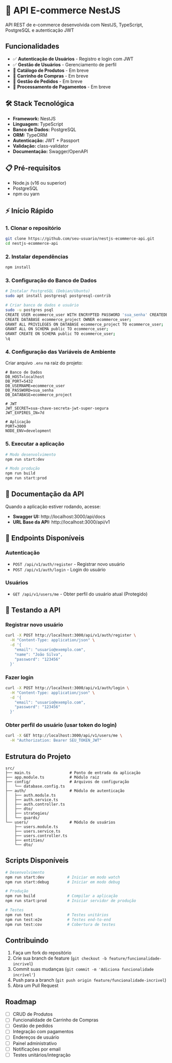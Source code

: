 # 🛒 API E-commerce NestJS

API REST de e-commerce desenvolvida com NestJS, TypeScript, PostgreSQL e autenticação JWT

## Funcionalidades

- ✅ **Autenticação de Usuários** - Registro e login com JWT
- ✅ **Gestão de Usuários** - Gerenciamento de perfil
- 🔄 **Catálogo de Produtos** - Em breve
- 🔄 **Carrinho de Compras** - Em breve
- 🔄 **Gestão de Pedidos** - Em breve
- 🔄 **Processamento de Pagamentos** - Em breve

## 🛠️ Stack Tecnológica

- **Framework:** NestJS
- **Linguagem:** TypeScript
- **Banco de Dados:** PostgreSQL
- **ORM:** TypeORM
- **Autenticação:** JWT + Passport
- **Validação:** class-validator
- **Documentação:** Swagger/OpenAPI

## 📋 Pré-requisitos

- Node.js (v16 ou superior)
- PostgreSQL
- npm ou yarn

## ⚡ Início Rápido

### 1. Clonar o repositório
```bash
git clone https://github.com/seu-usuario/nestjs-ecommerce-api.git
cd nestjs-ecommerce-api
```

### 2. Instalar dependências
```bash
npm install
```

### 3. Configuração do Banco de Dados
```bash
# Instalar PostgreSQL (Debian/Ubuntu)
sudo apt install postgresql postgresql-contrib

# Criar banco de dados e usuário
sudo -u postgres psql
CREATE USER ecommerce_user WITH ENCRYPTED PASSWORD 'sua_senha' CREATEDB;
CREATE DATABASE ecommerce_project OWNER ecommerce_user;
GRANT ALL PRIVILEGES ON DATABASE ecommerce_project TO ecommerce_user;
GRANT ALL ON SCHEMA public TO ecommerce_user;
GRANT CREATE ON SCHEMA public TO ecommerce_user;
\q
```

### 4. Configuração das Variáveis de Ambiente
Criar arquivo `.env` na raiz do projeto:
```env
# Banco de Dados
DB_HOST=localhost
DB_PORT=5432
DB_USERNAME=ecommerce_user
DB_PASSWORD=sua_senha
DB_DATABASE=ecommerce_project

# JWT
JWT_SECRET=sua-chave-secreta-jwt-super-segura
JWT_EXPIRES_IN=7d

# Aplicação
PORT=3000
NODE_ENV=development
```

### 5. Executar a aplicação
```bash
# Modo desenvolvimento
npm run start:dev

# Modo produção
npm run build
npm run start:prod
```

## 📖 Documentação da API

Quando a aplicação estiver rodando, acesse:
- **Swagger UI:** http://localhost:3000/api/docs
- **URL Base da API:** http://localhost:3000/api/v1

## 🔗 Endpoints Disponíveis

### Autenticação
- `POST /api/v1/auth/register` - Registrar novo usuário
- `POST /api/v1/auth/login` - Login do usuário

### Usuários
- `GET /api/v1/users/me` - Obter perfil do usuário atual (Protegido)

## 🧪 Testando a API

### Registrar novo usuário
```bash
curl -X POST http://localhost:3000/api/v1/auth/register \
  -H "Content-Type: application/json" \
  -d '{
    "email": "usuario@exemplo.com",
    "name": "João Silva",
    "password": "123456"
  }'
```

### Fazer login
```bash
curl -X POST http://localhost:3000/api/v1/auth/login \
  -H "Content-Type: application/json" \
  -d '{
    "email": "usuario@exemplo.com",
    "password": "123456"
  }'
```

### Obter perfil do usuário (usar token do login)
```bash
curl -X GET http://localhost:3000/api/v1/users/me \
  -H "Authorization: Bearer SEU_TOKEN_JWT"
```

## Estrutura do Projeto

```
src/
├── main.ts                 # Ponto de entrada da aplicação
├── app.module.ts           # Módulo raiz
├── config/                 # Arquivos de configuração
│   └── database.config.ts
├── auth/                   # Módulo de autenticação
│   ├── auth.module.ts
│   ├── auth.service.ts
│   ├── auth.controller.ts
│   ├── dto/
│   ├── strategies/
│   └── guards/
└── users/                  # Módulo de usuários
    ├── users.module.ts
    ├── users.service.ts
    ├── users.controller.ts
    ├── entities/
    └── dto/
```

## Scripts Disponíveis

```bash
# Desenvolvimento
npm run start:dev          # Iniciar em modo watch
npm run start:debug        # Iniciar em modo debug

# Produção
npm run build              # Compilar a aplicação
npm run start:prod         # Iniciar servidor de produção

# Testes
npm run test               # Testes unitários
npm run test:e2e           # Testes end-to-end
npm run test:cov           # Cobertura de testes
```

## Contribuindo

1. Faça um fork do repositório
2. Crie sua branch de feature (`git checkout -b feature/funcionalidade-incrivel`)
3. Commit suas mudanças (`git commit -m 'Adiciona funcionalidade incrível'`)
4. Push para a branch (`git push origin feature/funcionalidade-incrivel`)
5. Abra um Pull Request

## Roadmap

- [ ] CRUD de Produtos
- [ ] Funcionalidade de Carrinho de Compras
- [ ] Gestão de pedidos
- [ ] Integração com pagamentos
- [ ] Endereços de usuário
- [ ] Painel administrativo
- [ ] Notificações por email
- [ ] Testes unitários/integração
